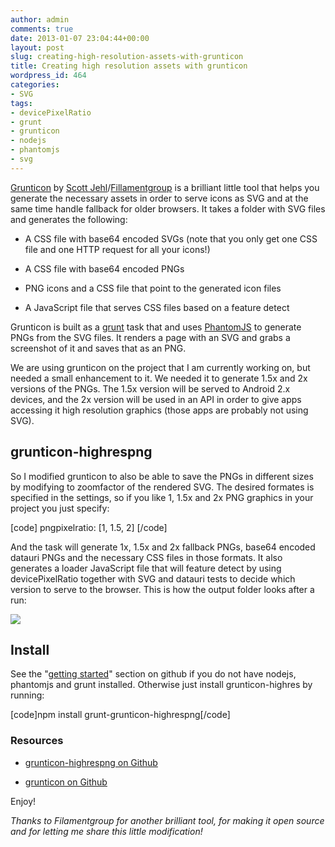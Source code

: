 ```yaml
---
author: admin
comments: true
date: 2013-01-07 23:04:44+00:00
layout: post
slug: creating-high-resolution-assets-with-grunticon
title: Creating high resolution assets with grunticon
wordpress_id: 464
categories:
- SVG
tags:
- devicePixelRatio
- grunt
- grunticon
- nodejs
- phantomjs
- svg
---
```


[Grunticon](https://github.com/filamentgroup/grunticon) by [Scott Jehl](https://twitter.com/scottjehl)/[Fillamentgroup](http://filamentgroup.com/) is a brilliant little tool that helps you generate the necessary assets in order to serve icons as SVG and at the same time handle fallback for older browsers. It takes a folder with SVG files and generates the following:






	
  * A CSS file with base64 encoded SVGs (note that you only get one CSS file and one HTTP request for all your icons!)

	
  * A CSS file with base64 encoded PNGs

	
  * PNG icons and a CSS file that point to the generated icon files

	
  * A JavaScript file that serves CSS files based on a feature detect





Grunticon is built as a [grunt](http://gruntjs.com/) task that and uses [PhantomJS](http://phantomjs.org/) to generate PNGs from the SVG files. It renders a page with an SVG and grabs a screenshot of it and saves that as an PNG. 





We are using grunticon on the project that I am currently working on, but needed a small enhancement to it. We needed it to generate 1.5x and 2x versions of the PNGs. The 1.5x version will be served to Android 2.x devices, and the 2x version will be used in an API in order to give apps accessing it high resolution graphics (those apps are probably not using SVG).





## grunticon-highrespng




So I modified grunticon to also be able to save the PNGs in different sizes by modifying to zoomfactor of the rendered SVG. The desired formates is specified in the settings, so if you like 1, 1.5x and 2x PNG graphics in your project you just specify:



[code]
pngpixelratio: [1, 1.5, 2]
[/code]




And the task will generate 1x, 1.5x and 2x fallback PNGs, base64 encoded datauri PNGs and the necessary CSS files in those formats. It also generates a loader JavaScript file that will feature detect by using devicePixelRatio together with SVG and datauri tests to decide which version to serve to the browser. This is how the output folder looks after a run:






![](http://andmag.se/wp-content/uploads/2013/01/Skärmbild-2013-01-07-2314.png)






## Install




See the "[getting started](https://github.com/4nd3rs/grunticon)" section on github if you do not have nodejs, phantomjs and grunt installed. Otherwise just install grunticon-highres by running:


[code]npm install grunt-grunticon-highrespng[/code]


### Resources






  * [grunticon-highrespng on Github](https://github.com/4nd3rs/grunticon)


  * [grunticon on Github](https://github.com/filamentgroup/grunticon)





Enjoy!





_Thanks to Filamentgroup for another brilliant tool, for making it open source and for letting me share this little modification!_
